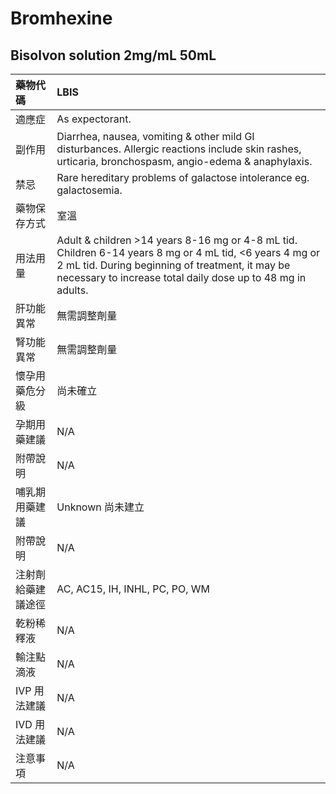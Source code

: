 # Bromhexine

## Bisolvon solution 2mg/mL 50mL

| 藥物代碼 | LBIS |
| :--- | :--- |
| 適應症 | As expectorant. |
| 副作用 | Diarrhea, nausea, vomiting & other mild GI disturbances. Allergic reactions include skin rashes, urticaria, bronchospasm, angio-edema & anaphylaxis. |
| 禁忌 | Rare hereditary problems of galactose intolerance eg. galactosemia. |
| 藥物保存方式 | 室溫 |
| 用法用量 | Adult & children &gt;14 years 8-16 mg or 4-8 mL tid. Children 6-14 years 8 mg or 4 mL tid, &lt;6 years 4 mg or 2 mL tid. During beginning of treatment, it may be necessary to increase total daily dose up to 48 mg in adults. |
| 肝功能異常 | 無需調整劑量 |
| 腎功能異常 | 無需調整劑量 |
| 懷孕用藥危分級 | 尚未確立 |
| 孕期用藥建議 | N/A |
| 附帶說明 | N/A |
| 哺乳期用藥建議 | Unknown 尚未建立 |
| 附帶說明 | N/A |
| 注射劑給藥建議途徑 | AC, AC15, IH, INHL, PC, PO, WM |
| 乾粉稀釋液 | N/A |
| 輸注點滴液 | N/A |
| IVP 用法建議 | N/A |
| IVD 用法建議 | N/A |
| 注意事項 | N/A |

